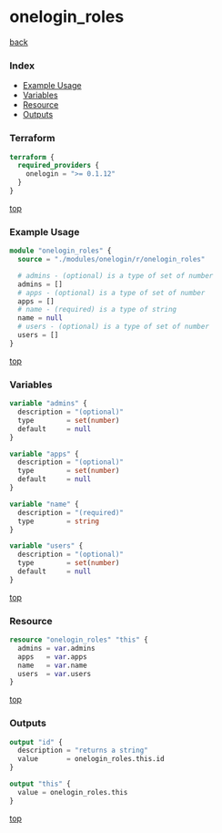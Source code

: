 # onelogin_roles

[back](../onelogin.md)

### Index

- [Example Usage](#example-usage)
- [Variables](#variables)
- [Resource](#resource)
- [Outputs](#outputs)

### Terraform

```terraform
terraform {
  required_providers {
    onelogin = ">= 0.1.12"
  }
}
```

[top](#index)

### Example Usage

```terraform
module "onelogin_roles" {
  source = "./modules/onelogin/r/onelogin_roles"

  # admins - (optional) is a type of set of number
  admins = []
  # apps - (optional) is a type of set of number
  apps = []
  # name - (required) is a type of string
  name = null
  # users - (optional) is a type of set of number
  users = []
}
```

[top](#index)

### Variables

```terraform
variable "admins" {
  description = "(optional)"
  type        = set(number)
  default     = null
}

variable "apps" {
  description = "(optional)"
  type        = set(number)
  default     = null
}

variable "name" {
  description = "(required)"
  type        = string
}

variable "users" {
  description = "(optional)"
  type        = set(number)
  default     = null
}
```

[top](#index)

### Resource

```terraform
resource "onelogin_roles" "this" {
  admins = var.admins
  apps   = var.apps
  name   = var.name
  users  = var.users
}
```

[top](#index)

### Outputs

```terraform
output "id" {
  description = "returns a string"
  value       = onelogin_roles.this.id
}

output "this" {
  value = onelogin_roles.this
}
```

[top](#index)